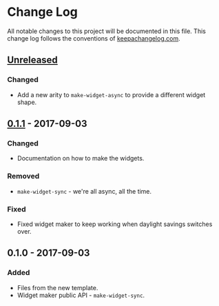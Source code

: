 # Change Log
All notable changes to this project will be documented in this file. This change log follows the conventions of [keepachangelog.com](http://keepachangelog.com/).

## [Unreleased]
### Changed
- Add a new arity to `make-widget-async` to provide a different widget shape.

## [0.1.1] - 2017-09-03
### Changed
- Documentation on how to make the widgets.

### Removed
- `make-widget-sync` - we're all async, all the time.

### Fixed
- Fixed widget maker to keep working when daylight savings switches over.

## 0.1.0 - 2017-09-03
### Added
- Files from the new template.
- Widget maker public API - `make-widget-sync`.

[Unreleased]: https://github.com/your-name/crom/compare/0.1.1...HEAD
[0.1.1]: https://github.com/your-name/crom/compare/0.1.0...0.1.1
